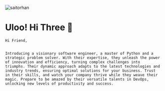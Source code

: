 <p align="left"> <img src="https://komarev.com/ghpvc/?username=YusufDEDE" alt="saitorhan" /> </p>

# Uloo! Hi Three 👋

```
Hi Friend,


Introducing a visionary software engineer, a master of Python and a strategic problem solver. With their expertise, they unleash the power of innovation and efficiency, turning complex challenges into triumphs. Their dynamic approach adapts to the latest technologies and industry trends, ensuring optimal solutions for your business. Trust in their skills, and watch your company thrive while they weave their magic. Prepare to be amazed by their versatile talents in DevOps, unlocking new levels of productivity and success.
```
